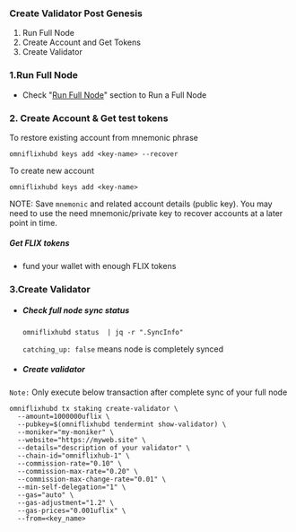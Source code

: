 ### Create Validator Post Genesis

1. Run Full Node
2. Create Account and Get Tokens
3. Create Validator


### 1.Run Full Node
  - Check "[Run Full Node](https://github.com/OmniFlix/docs/blob/main/guides/mainnet/omniflixhub-1/run-full-node.md)" section to Run a Full Node

### 2. Create Account & Get test tokens 
To restore existing account from mnemonic phrase 
```
omniflixhubd keys add <key-name> --recover
```

To create new account
```
omniflixhubd keys add <key-name>
```

NOTE: Save `mnemonic` and related account details (public key). You may need to use the need mnemonic/private key to recover accounts at a later point in time.
##### Get FLIX tokens 
 - fund your wallet with enough FLIX tokens

### 3.Create Validator
 - ##### Check full node sync status
     
     `omniflixhubd status  | jq -r ".SyncInfo"` 

   `catching_up: false` means node is completely synced
 - ##### Create validator 
 `Note:`  Only execute below transaction after complete sync of your full node

```
omniflixhubd tx staking create-validator \
  --amount=1000000uflix \
  --pubkey=$(omniflixhubd tendermint show-validator) \
  --moniker="my-moniker" \
  --website="https://myweb.site" \
  --details="description of your validator" \
  --chain-id="omniflixhub-1" \
  --commission-rate="0.10" \
  --commission-max-rate="0.20" \
  --commission-max-change-rate="0.01" \
  --min-self-delegation="1" \
  --gas="auto" \
  --gas-adjustment="1.2" \
  --gas-prices="0.001uflix" \
  --from=<key_name>
```
